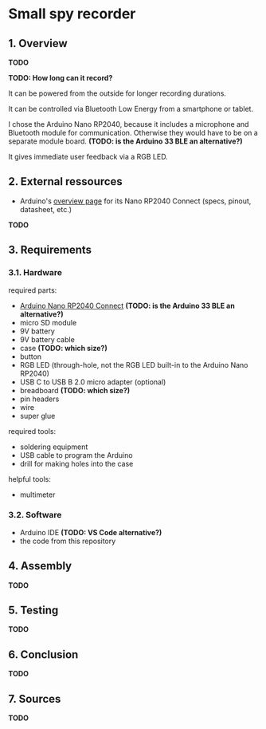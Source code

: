 # Small spy recorder

## 1. Overview

**TODO**

**TODO: How long can it record?**

It can be powered from the outside for longer recording durations.

It can be controlled via Bluetooth Low Energy from a smartphone or tablet.

I chose the Arduino Nano RP2040, because it includes a microphone and Bluetooth module for communication. Otherwise they would have to be on a separate module board. **(TODO: is the Arduino 33 BLE an alternative?)**

It gives immediate user feedback via a RGB LED.

## 2. External ressources

- Arduino's [overview page](https://docs.arduino.cc/hardware/nano-rp2040-connect) for its Nano RP2040 Connect (specs, pinout, datasheet, etc.)

**TODO**

## 3. Requirements

### 3.1. Hardware

required parts:
- [Arduino Nano RP2040 Connect](https://docs.arduino.cc/hardware/nano-rp2040-connect) **(TODO: is the Arduino 33 BLE an alternative?)**
- micro SD module
- 9V battery
- 9V battery cable
- case **(TODO: which size?)**
- button
- RGB LED (through-hole, not the RGB LED built-in to the Arduino Nano RP2040)
- USB C to USB B 2.0 micro adapter (optional)
- breadboard **(TODO: which size?)**
- pin headers
- wire
- super glue

required tools:
- soldering equipment
- USB cable to program the Arduino
- drill for making holes into the case

helpful tools:
- multimeter

### 3.2. Software

- Arduino IDE **(TODO: VS Code alternative?)**
- the code from this repository

## 4. Assembly

**TODO**

## 5. Testing

**TODO**

## 6. Conclusion

**TODO**

## 7. Sources

**TODO**
